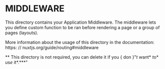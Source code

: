 # MIDDLEWARE

  This directory contains your Application Middleware.
  The middleware lets you define custom function to be ran before rendering a page or a group of pages (layouts).

  More information about the usage of this directory in the documentation:
https: // nuxtjs.org/guide/routing#middleware

** This directory is not required, you can delete it if you { don }"*t* *w*a*n*t* *t*o* *u*s*e* *i*t*.***"
